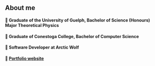 ## About me

  #### 📘 Graduate of the University of Guelph, Bachelor of Science (Honours) Major Theoretical Physics
  #### 📗 Graduate of Conestoga College, Bachelor of Computer Science
  #### 📝 Software Developer at Arctic Wolf
  #### 💼 <a href="https://kstencell.github.io/">Portfolio website</a>

